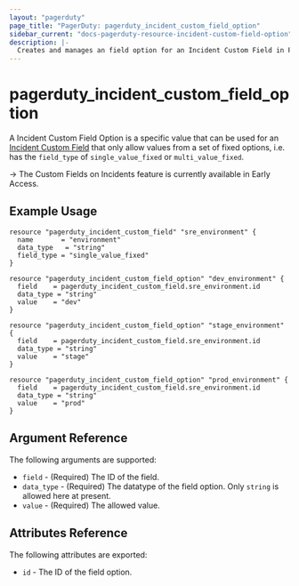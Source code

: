 ```yaml
---
layout: "pagerduty"
page_title: "PagerDuty: pagerduty_incident_custom_field_option"
sidebar_current: "docs-pagerduty-resource-incident-custom-field-option"
description: |-
  Creates and manages an field option for an Incident Custom Field in PagerDuty.
---
```


# pagerduty\_incident\_custom\_field\_option

A Incident Custom Field Option is a specific value that can be used for an [Incident Custom Field](https://support.pagerduty.com/docs/custom-fields-on-incidents) that only allow values from a set of fixed options,
i.e. has the `field_type` of `single_value_fixed` or `multi_value_fixed`.

-> The Custom Fields on Incidents feature is currently available in Early Access.

## Example Usage

```hcl
resource "pagerduty_incident_custom_field" "sre_environment" {
  name       = "environment"
  data_type   = "string"
  field_type = "single_value_fixed"
}

resource "pagerduty_incident_custom_field_option" "dev_environment" {
  field    = pagerduty_incident_custom_field.sre_environment.id
  data_type = "string"
  value    = "dev"
}

resource "pagerduty_incident_custom_field_option" "stage_environment" {
  field    = pagerduty_incident_custom_field.sre_environment.id
  data_type = "string"
  value    = "stage"
}

resource "pagerduty_incident_custom_field_option" "prod_environment" {
  field    = pagerduty_incident_custom_field.sre_environment.id
  data_type = "string"
  value    = "prod"
}
```

## Argument Reference

The following arguments are supported:

* `field` - (Required) The ID of the field.
* `data_type` - (Required) The datatype of the field option. Only `string` is allowed here at present.
* `value` - (Required) The allowed value.

## Attributes Reference

The following attributes are exported:

  * `id` - The ID of the field option.
